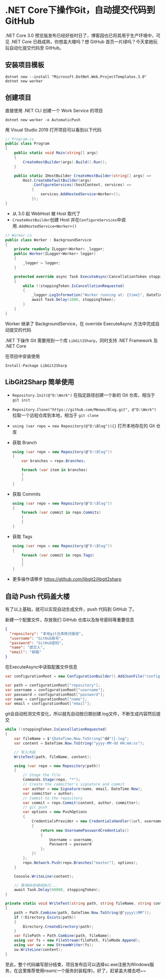 # .NET Core下操作Git，自动提交代码到 GitHub

.NET Core 3.0 预览版发布已经好些时日了，博客园也已将其用于生产环境中，可见 .NET Core 日趋成熟，你想盖大楼吗？想 GitHub 首页一片绿吗？今天拿她玩玩自动化提交代码至 GitHub。

## 安装项目模板

```shell
dotnet new --install "Microsoft.DotNet.Web.ProjectTemplates.3.0"
dotnet new worker
```

## 创建项目

直接使用 .NET CLI 创建一个 Work Service 的项目

```shell
dotnet new worker -o AutomaticPush
```

用 Visual Studio 2019 打开项目可以看到以下代码

```csharp
// Program.cs
public class Program
{
    public static void Main(string[] args)
    {
        CreateHostBuilder(args).Build().Run();
    }

    public static IHostBuilder CreateHostBuilder(string[] args) =>
        Host.CreateDefaultBuilder(args)
            .ConfigureServices((hostContext, services) =>
            {
                services.AddHostedService<Worker>();
            });
}
```

- 从 3.0 起 WebHost 被 Host 取代了
- `CreateHostBuilder`创建 Host 并在`ConfigureServices`中调用`.AddHostedService<Worker>()`

```csharp
// Worker.cs
public class Worker : BackgroundService
{
    private readonly ILogger<Worker> _logger;
    public Worker(ILogger<Worker> logger)
    {
        _logger = logger;
    }

    protected override async Task ExecuteAsync(CancellationToken stoppingToken)
    {
        while (!stoppingToken.IsCancellationRequested)
        {
            _logger.LogInformation("Worker running at: {time}", DateTimeOffset.Now);
            await Task.Delay(1000, stoppingToken);
        }
    }
}
```

Worker 继承了 BackgroundService，在 override ExecuteAsync 方法中完成自动提交的代码

.NET 下操作 Git 需要用到一个库 `LibGit2Sharp`，同时支持 .NET Framework 及 .NET Core

在项目中安装使用

```shell
Install-Package LibGit2Sharp
```

## LibGit2Sharp 简单使用

- `Repository.Init(@"D:\Work")` 在指定路径创建一个新的 Git 仓库，相当于 `git init`

- `Repository.Clone("https://github.com/Meowv/Blog.git", @"D:\Work")` 拉取一个远程仓库到本地，相当于 `git clone`

- `using (var repo = new Repository(@"D:\Blog")){}` 打开本地存在的 Git 仓库

- 获取 Branch

  ```csharp
  using (var repo = new Repository(@"D:\Blog"))
  {
      var branches = repo.Branches;

      foreach (var item in branches)
      {
      }
  }
  ```

- 获取 Commits

  ```csharp
  using (var repo = new Repository(@"D:\Blog"))
  {
      foreach (var commit in repo.Commits)
      {
      }
  }
  ```

- 获取 Tags

  ```csharp
  using (var repo = new Repository(@"D:\Blog"))
  {
      foreach (var commit in repo.Tags)
      {
      }
  }
  ```

- 更多操作请移步 https://github.com/libgit2/libgit2sharp

## 自动 Push 代码盖大楼

有了以上基础，就可以实现自动生成文件，push 代码到 GitHub 了。

新建一个配置文件，存放我们 GitHub 仓库以及账号密码等重要信息

```json
{
  "repository": "本地git仓库绝对路径",
  "username": "GitHub账号",
  "password": "GitHub密码",
  "name": "提交人",
  "email": "邮箱"
}
```

在ExecuteAsync中读取配置文件信息

```csharp
var configurationRoot = new ConfigurationBuilder().AddJsonFile("config.json").Build();

var path = configurationRoot["repository"];
var username = configurationRoot["username"];
var password = configurationRoot["password"];
var name = configurationRoot["name"];
var email = configurationRoot["email"];
```

git会自动检测文件变化，所以就先自动按日期创建.log文件，不断生成内容然后提交

```csharp
while (!stoppingToken.IsCancellationRequested)
{
    var fileName = $"{DateTime.Now.ToString("dd")}.log";
    var content = DateTime.Now.ToString("yyyy-MM-dd HH:mm:ss");

    // 写入内容
    WriteText(path, fileName, content);

    using (var repo = new Repository(path))
    {
        // Stage the file
        Commands.Stage(repo, "*");
        // Create the committer's signature and commit
        var author = new Signature(name, email, DateTime.Now);
        var committer = author;
        // Commit to the repository
        var commit = repo.Commit(content, author, committer);
        // git push
        var options = new PushOptions
        {
            CredentialsProvider = new CredentialsHandler((url, usernameFromUrl, types) =>
            {
                return new UsernamePasswordCredentials()
                {
                    Username = username,
                    Password = password
                };
            })
        };
        repo.Network.Push(repo.Branches["master"], options);
    }

    Console.WriteLine(content);

    // 等待60秒继续执行...
    await Task.Delay(60000, stoppingToken);
}

private static void WriteText(string path, string fileName, string content)
{
    path = Path.Combine(path, DateTime.Now.ToString(@"yyyy\\MM"));
    if (!Directory.Exists(path))
    {
        Directory.CreateDirectory(path);
    }
    var filePath = Path.Combine(path, fileName);
    using var fs = new FileStream(filePath, FileMode.Append);
    using var sw = new StreamWriter(fs);
    sw.WriteLine(content);
}
```

至此，整个代码编写部分结束，项目发布后可以选择sc.exe注册为Windows服务，在这里推荐使用nssm(一个服务封装程序)，好了，赶紧盖大楼去吧~~

